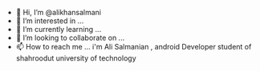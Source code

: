 - 👋 Hi, I’m @alikhansalmani
- 👀 I’m interested in ...
- 🌱 I’m currently learning ...
- 💞️ I’m looking to collaborate on ...
- 📫 How to reach me ...
i'm Ali Salmanian , android Developer student of shahroodut university of technology
<!---
alikhansalmani/alikhansalmani is a ✨ special ✨ repository because its `README.md` (this file) appears on your GitHub profile.
You can click the Preview link to take a look at your changes.
shahroodut university of technology
--->
